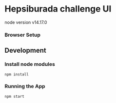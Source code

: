 # Hepsiburada challenge UI

node version v14.17.0

### Browser Setup

## Development

### Install node modules

```
npm install
```

### Running the App

```sh
npm start
```
